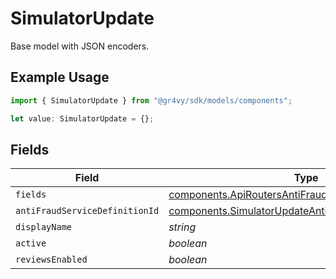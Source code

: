 # SimulatorUpdate

Base model with JSON encoders.

## Example Usage

```typescript
import { SimulatorUpdate } from "@gr4vy/sdk/models/components";

let value: SimulatorUpdate = {};
```

## Fields

| Field                                                                                                                            | Type                                                                                                                             | Required                                                                                                                         | Description                                                                                                                      |
| -------------------------------------------------------------------------------------------------------------------------------- | -------------------------------------------------------------------------------------------------------------------------------- | -------------------------------------------------------------------------------------------------------------------------------- | -------------------------------------------------------------------------------------------------------------------------------- |
| `fields`                                                                                                                         | [components.ApiRoutersAntiFraudServicesSchemasField](../../models/components/apiroutersantifraudservicesschemasfield.md)[]       | :heavy_minus_sign:                                                                                                               | N/A                                                                                                                              |
| `antiFraudServiceDefinitionId`                                                                                                   | [components.SimulatorUpdateAntiFraudServiceDefinitionId](../../models/components/simulatorupdateantifraudservicedefinitionid.md) | :heavy_minus_sign:                                                                                                               | N/A                                                                                                                              |
| `displayName`                                                                                                                    | *string*                                                                                                                         | :heavy_minus_sign:                                                                                                               | N/A                                                                                                                              |
| `active`                                                                                                                         | *boolean*                                                                                                                        | :heavy_minus_sign:                                                                                                               | N/A                                                                                                                              |
| `reviewsEnabled`                                                                                                                 | *boolean*                                                                                                                        | :heavy_minus_sign:                                                                                                               | N/A                                                                                                                              |